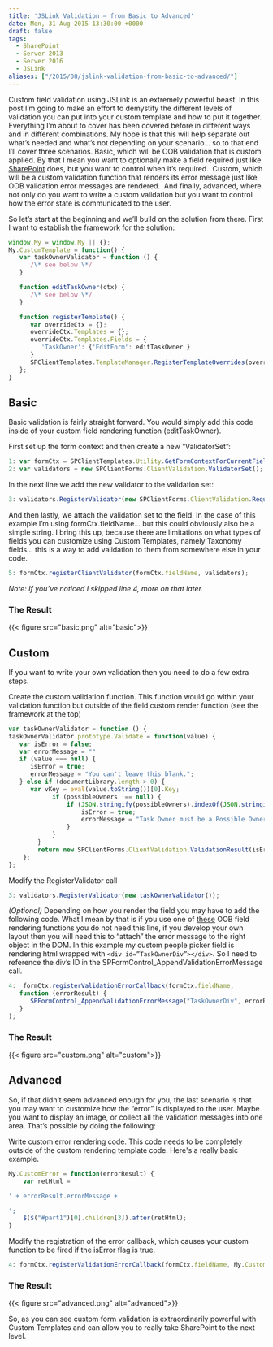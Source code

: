```yaml
---
title: 'JSLink Validation – from Basic to Advanced'
date: Mon, 31 Aug 2015 13:30:00 +0000
draft: false
tags:
  - SharePoint
  - Server 2013
  - Server 2016
  - JSLink
aliases: ["/2015/08/jslink-validation-from-basic-to-advanced/"]
---
```


Custom field validation using JSLink is an extremely powerful beast. In this post I’m going to make an effort to demystify the different levels of validation you can put into your custom template and how to put it together. Everything I’m about to cover has been covered before in different ways and in different combinations. My hope is that this will help separate out what’s needed and what’s not depending on your scenario… so to that end I’ll cover three scenarios. Basic, which will be OOB validation that is custom applied. By that I mean you want to optionally make a field required just like [SharePoint](https://sharepoint.microsoft.com "Microsoft SharePoint") does, but you want to control when it’s required.  Custom, which will be a custom validation function that renders its error message just like OOB validation error messages are rendered.  And finally, advanced, where not only do you want to write a custom validation but you want to control how the error state is communicated to the user.

So let’s start at the beginning and we’ll build on the solution from there. First I want to establish the framework for the solution:

```javascript
window.My = window.My || {};
My.CustomTemplate = function() { 
   var taskOwnerValidator = function () {
      /\* see below \*/
   }

   function editTaskOwner(ctx) {
      /\* see below \*/
   }

   function registerTemplate() {
      var overrideCtx = {};
      overrideCtx.Templates = {};
      overrideCtx.Templates.Fields = {
         'TaskOwner': {'EditForm': editTaskOwner }
      }
      SPClientTemplates.TemplateManager.RegisterTemplateOverrides(overrideCtx);
   };
}

```

## Basic

Basic validation is fairly straight forward. You would simply add this code inside of your custom field rendering function (editTaskOwner).

First set up the form context and then create a new “ValidatorSet”:

```js
1: var formCtx = SPClientTemplates.Utility.GetFormContextForCurrentField(ctx);
2: var validators = new SPClientForms.ClientValidation.ValidatorSet(); 
```

In the next line we add the new validator to the validation set:

```js
3: validators.RegisterValidator(new SPClientForms.ClientValidation.RequiredValidator()); 
```

And then lastly, we attach the validation set to the field. In the case of this example I’m using formCtx.fieldName… but this could obviously also be a simple string. I bring this up, because there are limitations on what types of fields you can customize using Custom Templates, namely Taxonomy fields… this is a way to add validation to them from somewhere else in your code.

```js
5: formCtx.registerClientValidator(formCtx.fieldName, validators);
```

_Note: If you’ve noticed I skipped line 4, more on that later._

### The Result

{{< figure src="basic.png" alt="basic">}}

## Custom

If you want to write your own validation then you need to do a few extra steps.

Create the custom validation function. This function would go within your validation function but outside of the field custom render function (see the framework at the top)

```js
var taskOwnerValidator = function () {
taskOwnerValidator.prototype.Validate = function(value) {
   var isError = false; 
   var errorMessage = ""
   if (value === null) {
      isError = true;
      errorMessage = "You can't leave this blank.";
   } else if (documentLibrary.length > 0) {
      var vKey = eval(value.toString())[0].Key;
            if (possibleOwners !== null) {
                if (JSON.stringify(possibleOwners).indexOf(JSON.stringify(vKey)) < 0) {
                    isError = true;
                    errorMessage = "Task Owner must be a Possible Owner.";
                }
            }
        }
        return new SPClientForms.ClientValidation.ValidationResult(isError, errorMessage);
    };
};
```

Modify the RegisterValidator call

```js
3: validators.RegisterValidator(new taskOwnerValidator());
```

_(Optional)_ Depending on how you render the field you may have to add the following code. What I mean by that is if you use one of [these](https://code.msdn.microsoft.com/office/Sample-8-List-add-and-edit-d228b751) OOB field rendering functions you do not need this line, if you develop your own layout then you will need this to “attach” the error message to the right object in the DOM. In this example my custom people picker field is rendering html wrapped with ```<div id=”TaskOwnerDiv”></div>```. So I need to reference the div’s ID in the SPFormControl\_AppendValidationErrorMessage call.

```js
4:  formCtx.registerValidationErrorCallback(formCtx.fieldName, 
   function (errorResult) { 
      SPFormControl_AppendValidationErrorMessage("TaskOwnerDiv", errorResult);
   }
);
```

### The Result

{{< figure src="custom.png" alt="custom">}}

## Advanced

So, if that didn’t seem advanced enough for you, the last scenario is that you may want to customize how the “error” is displayed to the user. Maybe you want to display an image, or collect all the validation messages into one area. That’s possible by doing the following:

Write custom error rendering code. This code needs to be completely outside of the custom rendering template code. Here's a really basic example.

```js
My.CustomError = function(errorResult) {
    var retHtml = '

' + errorResult.errorMessage + '

';
    $($("#part1")[0].children[3]).after(retHtml);
}
```

Modify the registration of the error callback, which causes your custom function to be fired if the isError flag is true.

```js
4: formCtx.registerValidationErrorCallback(formCtx.fieldName, My.CustomError);
```

### The Result

{{< figure src="advanced.png" alt="advanced">}}

So, as you can see custom form validation is extraordinarily powerful with Custom Templates and can allow you to really take SharePoint to the next level.

